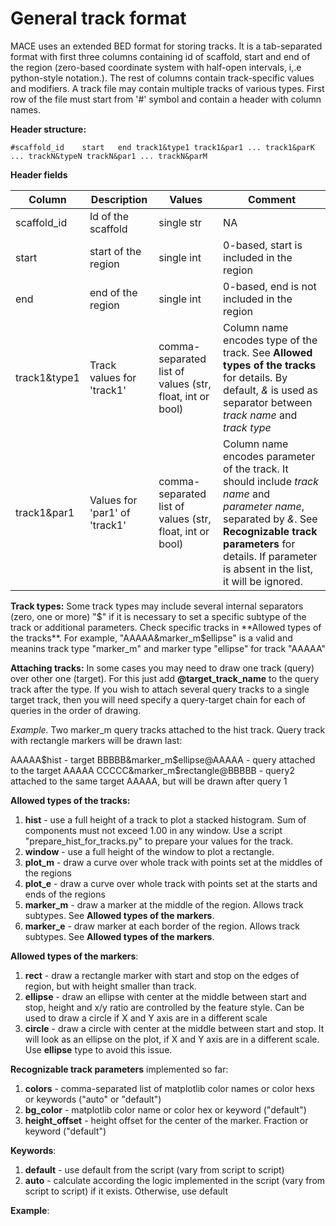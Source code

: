 # General track format

MACE uses an extended BED format for storing tracks. 
It is a tab-separated format with first three columns containing id of scaffold, start and end of the 
region (zero-based coordinate system with half-open intervals, i,.e python-style notation.). The rest of columns contain track-specific values and modifiers.
A track file may contain multiple tracks of various types. 
First row of the file must start from '#' symbol and contain a header with column names.

**Header structure:**

```
#scaffold_id    start   end track1&type1 track1&par1 ... track1&parK ... trackN&typeN trackN&par1 ... trackN&parM
```
**Header fields**

| Column        | Description         | Values                                                   | Comment                                                                                                                                                                                                                       |
| ------------- |---------------------|----------------------------------------------------------|-------------------------------------------------------------------------------------------------------------------------------------------------------------------------------------------------------------------------------|
| scaffold_id | Id of the scaffold  | single str | NA                                                                                                                                                                                                                            |
| start | start of the region | single int | 0-based, start is included in the  region                                                                                                                                                                                     |
| end | end of the region   | single int | 0-based, end is not included in the region                                                                                                                                                                                    |
| track1&type1 | Track values for 'track1' | comma-separated list of values (str, float, int or bool) | Column name encodes type of the track. See **Allowed types of the tracks** for details. By default, *&* is used as separator between *track name* and *track type*                                                            |
| track1&par1 | Values for 'par1' of 'track1' | comma-separated list of values (str, float, int or bool) | Column name encodes parameter of the track. It should include *track name* and *parameter name*, separated by *&*. See **Recognizable track parameters** for details. If parameter is absent in the list, it will be ignored. |

**Track types:**
Some track types may include several internal separators (zero, one or more) "$" if it is necessary to set a specific subtype of the track or additional parameters.
Check specific tracks in **Allowed types of the tracks**. For example, "AAAAA&marker_m$ellipse" is a valid and meanins track type "marker_m" and marker type "ellipse" for track "AAAAA"  

**Attaching tracks:**
In some cases you may need to draw one track (query) over other one (target).
For this just add **@target_track_name** to the query track after the type.
If you wish to attach several query tracks to a single target track, then you will need  specify a query-target chain for each of queries in the order of drawing.  

*Example.* Two marker_m query tracks attached to the hist track. Query track with rectangle markers will be drawn last:

AAAAA$hist - target
BBBBB&marker_m$ellipse@AAAAA - query attached to the target AAAAA
CCCCC&marker_m$rectangle@BBBBB - query2 attached to the same target AAAAA, but will be drawn after query 1

**Allowed types of the tracks:**
1. **hist**          - use a full height of a track to plot a stacked histogram. Sum of components must not exceed 1.00 in any window. Use a script "prepare_hist_for_tracks.py" to prepare your values for the track.
2. **window**        - use a full height of the window to plot a rectangle.
3. **plot_m**        - draw a curve over whole track with points set at the middles of the regions
4. **plot_e**        - draw a curve over whole track with points set at the starts and ends of the regions
5. **marker_m**      - draw a marker at the middle of the region. Allows track subtypes. See **Allowed types of the markers**.
6. **marker_e**      - draw marker at each border of the region. Allows track subtypes. See **Allowed types of the markers**.

**Allowed types of the markers**:

1. **rect**      - draw a rectangle marker with start and stop on the edges of region, but with height smaller than track.
2. **ellipse**   - draw an ellipse with center at the middle between start and stop, height and x/y ratio are controlled by the feature style. Can be used to draw a circle if X and Y axis are in a different scale 
3. **circle**    - draw a circle with center at the middle between start and stop. It will look as an ellipse on the plot, if  X and Y axis are in a different scale. Use **ellipse** type to avoid this issue.

**Recognizable track parameters** implemented so far:
1. **colors** - comma-separated list of matplotlib color names or color hexs or keywords ("auto" or "default") 
2. **bg_color** - matplotlib color name or color hex or keyword ("default")
3. **height_offset** - height offset for the center of the marker. Fraction or keyword ("default")

**Keywords**:
1. **default** - use default from the script (vary from script to script)
2. **auto** - calculate according the logic implemented in the script (vary from script to script) if it exists. Otherwise, use default

**Example**:
```

```